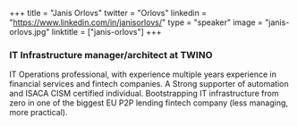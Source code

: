 +++
title = "Janis Orlovs"
twitter = "Orlovs"
linkedin = "https://www.linkedin.com/in/janisorlovs/"
type = "speaker"
image = "janis-orlovs.jpg"
linktitle = ["janis-orlovs"]
+++

<h3>IT Infrastructure manager/architect at TWINO</h3>

<p>IT Operations professional, with experience multiple years experience in financial services and fintech companies. A Strong supporter of automation and ISACA CISM certified individual. Bootstrapping IT infrastructure from zero in one of the biggest EU P2P lending fintech company (less managing, more practical).</p>